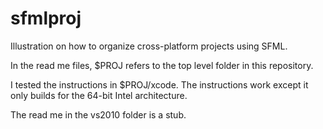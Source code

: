 sfmlproj
========

Illustration on how to organize cross-platform projects using SFML.

In the read me files, $PROJ refers to the top level folder in this repository.

I tested the instructions in $PROJ/xcode.  The instructions work except
it only builds for the 64-bit Intel architecture.

The read me in the vs2010 folder is a stub.

